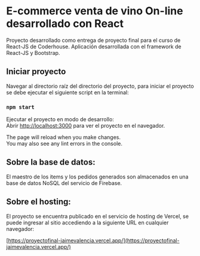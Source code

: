 # E-commerce venta de vino On-line desarrollado con React

Proyecto desarrollado como entrega de proyecto final para el curso de React-JS de Coderhouse. Aplicación desarrollada con el framework de React-JS y Bootstrap.

## Iniciar proyecto

Navegar al directorio raíz del directorio del proyecto, para iniciar el proyecto se debe ejecutar el siguiente script en la terminal:

### `npm start`

Ejecutar el proyecto en modo de desarrollo:\
Abrir [http://localhost:3000](http://localhost:3000) para ver el proyecto en el navegador.

The page will reload when you make changes.\
You may also see any lint errors in the console.

## Sobre la base de datos:

El maestro de los items y los pedidos generados son almacenados en una base de datos NoSQL del servicio de Firebase.

## Sobre el hosting:

El proyecto se encuentra publicado en el servicio de hosting de Vercel, se puede ingresar al sitio accediendo a la siguiente URL en cualquier navegador:

[https://proyectofinal-jaimevalencia.vercel.app/](https://proyectofinal-jaimevalencia.vercel.app/)
